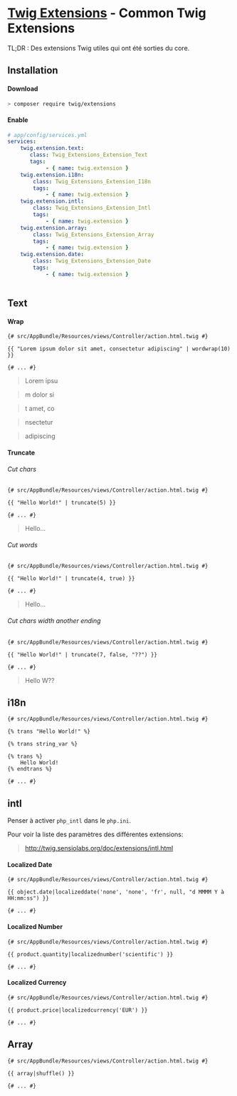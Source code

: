 # [Twig Extensions](https://github.com/twigphp/Twig-extensions) - Common Twig Extensions

TL;DR : Des extensions Twig utiles qui ont été sorties du core.

## Installation

#### Download

```bash
> composer require twig/extensions
```

#### Enable

```yaml
# app/config/services.yml
services:
    twig.extension.text:
       class: Twig_Extensions_Extension_Text
       tags:
            - { name: twig.extension } 
    twig.extension.i18n:
        class: Twig_Extensions_Extension_I18n
        tags:
            - { name: twig.extension }
    twig.extension.intl:
        class: Twig_Extensions_Extension_Intl
        tags:
            - { name: twig.extension }
    twig.extension.array:
        class: Twig_Extensions_Extension_Array
        tags:
            - { name: twig.extension }
    twig.extension.date:
        class: Twig_Extensions_Extension_Date
        tags:
            - { name: twig.extension }
    
```

## Text

#### Wrap

```twig
{# src/AppBundle/Resources/views/Controller/action.html.twig #}

{{ "Lorem ipsum dolor sit amet, consectetur adipiscing" | wordwrap(10) }}

{# ... #}

```

> Lorem ipsu

>  m dolor si

>  t amet, co

>  nsectetur

>  adipiscing

#### Truncate

###### Cut chars

```twig
{# src/AppBundle/Resources/views/Controller/action.html.twig #}

{{ "Hello World!" | truncate(5) }}

{# ... #}

```

> Hello...

###### Cut words

```twig
{# src/AppBundle/Resources/views/Controller/action.html.twig #}

{{ "Hello World!" | truncate(4, true) }}

{# ... #}
```

> Hello...

###### Cut chars width another ending

```twig
{# src/AppBundle/Resources/views/Controller/action.html.twig #}

{{ "Hello World!" | truncate(7, false, "??") }}

{# ... #}
```

> Hello W??

## i18n

```twig
{# src/AppBundle/Resources/views/Controller/action.html.twig #}

{% trans "Hello World!" %}

{% trans string_var %}

{% trans %}
    Hello World!
{% endtrans %}

{# ... #}

```

## intl

Penser à activer `php_intl` dans le `php.ini`.

Pour voir la liste des paramètres des différentes extensions:
> http://twig.sensiolabs.org/doc/extensions/intl.html

#### Localized Date

```twig
{# src/AppBundle/Resources/views/Controller/action.html.twig #}

{{ object.date|localizeddate('none', 'none', 'fr', null, "d MMMM Y à HH:mm:ss") }}

{# ... #}

```

#### Localized Number

```twig
{# src/AppBundle/Resources/views/Controller/action.html.twig #}

{{ product.quantity|localizednumber('scientific') }}

{# ... #}

```

#### Localized Currency

```twig
{# src/AppBundle/Resources/views/Controller/action.html.twig #}

{{ product.price|localizedcurrency('EUR') }}

{# ... #}

```

## Array

```twig
{# src/AppBundle/Resources/views/Controller/action.html.twig #}

{{ array|shuffle() }}

{# ... #}

```